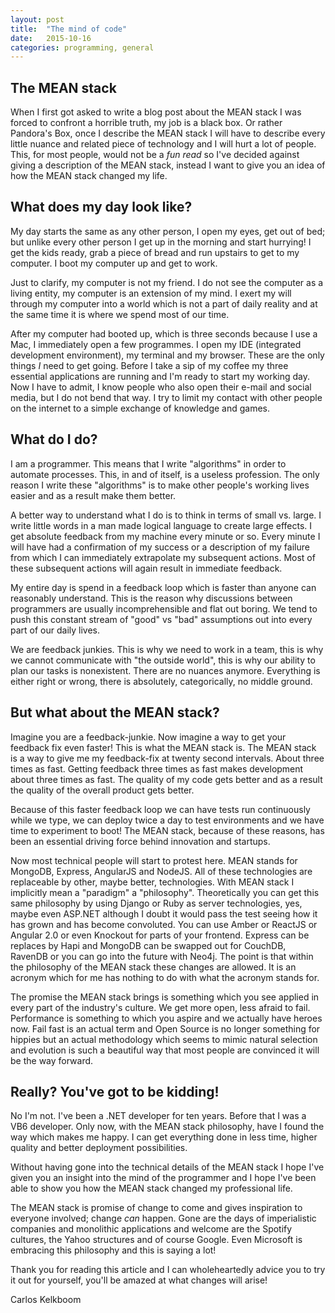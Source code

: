```yaml
---
layout: post
title:  "The mind of code"
date:   2015-10-16
categories: programming, general
---
```


## The MEAN stack

When I first got asked to write a blog post about the MEAN stack I was forced to confront a horrible truth, my job is
a black box. Or rather Pandora's Box, once I describe the MEAN stack I will have to describe every little nuance and 
related piece of technology and I will hurt a lot of people. This, for most people, would not be a *fun read* so I've 
decided against giving a description of the MEAN stack, instead I want to give you an idea of how the MEAN stack 
changed my life.

## What does my day look like?

My day starts the same as any other person, I open my eyes, get out of bed; but unlike every other person I get up in 
the morning and start hurrying! I get the kids ready, grab a piece of bread and run upstairs to get to my computer. I 
boot my computer up and get to work.

Just to clarify, my computer is not my friend. I do not see the computer as a living entity, my computer is an 
extension of my mind. I exert my will through my computer into a world which is not a part of daily reality and at 
the same time it is where we spend most of our time.

After my computer had booted up, which is three seconds because I use a Mac, I immediately open a few programmes. I 
open my IDE (integrated development environment), my terminal and my browser. These are the only things *I* need to get 
going. Before I take a sip of my coffee my three essential applications are running and I'm ready to start my 
working day. Now I have to admit, I know people who also open their e-mail and social media, but I do not bend that 
way. I try to limit my contact with other people on the internet to a simple exchange of knowledge and games. 

## What do I do?

I am a programmer. This means that I write "algorithms" in order to automate processes. This, in and of itself, is a 
useless profession. The only reason I write these "algorithms" is to make other people's working lives easier and 
as a result make them better.

A better way to understand what I do is to think in terms of small vs. large. I write little words in a man made
logical language to create large effects. I get absolute feedback from my machine every minute or so. Every
minute I will have had a confirmation of my success or a description of my failure from which I can immediately 
extrapolate my subsequent actions. Most of these subsequent actions will again result in immediate feedback. 

My entire day is spend in a feedback loop which is faster than anyone can reasonably understand. This is the reason 
why discussions between programmers are usually incomprehensible and flat out boring. We tend to push this constant 
stream of "good" vs "bad" assumptions out into every part of our daily lives.

We are feedback junkies. This is why we need to work in a team, this is why we cannot communicate with "the outside 
world", this is why our ability to plan our tasks is nonexistent. There are no nuances anymore. Everything is either 
right or wrong, there is absolutely, categorically, no middle ground.

## But what about the MEAN stack?

Imagine you are a feedback-junkie. Now imagine a way to get your feedback fix even faster! This is what the MEAN stack
is. The MEAN stack is a way to give me my feedback-fix at twenty second intervals. About three times as fast. Getting feedback 
three times as fast makes development about three times as fast. The quality of my code gets better and as a result the 
quality of the overall product gets better.

Because of this faster feedback loop we can have tests run continuously while we type, we can deploy twice a day to 
test environments and we have time to experiment to boot! The MEAN stack, because of these reasons, has been an essential driving
force behind innovation and startups.

Now most technical people will start to protest here. MEAN stands for MongoDB, Express, AngularJS and NodeJS. All of these
technologies are replaceable by other, maybe better, technologies. With MEAN stack I implicitly mean a "paradigm" a 
"philosophy". Theoretically you can get this same philosophy by using Django or Ruby as server technologies, yes, maybe
even ASP.NET although I doubt it would pass the test seeing how it has grown and has become convoluted. You can use 
Amber or ReactJS or Angular 2.0 or even Knockout for parts of your frontend. Express can be replaces by Hapi and MongoDB
can be swapped out for CouchDB, RavenDB or you can go into the future with Neo4j. The point is that within the philosophy 
of the MEAN stack these changes are allowed. It is an acronym which for me has nothing to do with what the acronym 
stands for.

The promise the MEAN stack brings is something which you see applied in every part of the industry's culture. We 
get more open, less afraid to fail. Performance is something to which you aspire and we actually have heroes now.
Fail fast is an actual term and Open Source is no longer something for hippies but an actual methodology which seems
to mimic natural selection and evolution is such a beautiful way that most people are convinced it will be the way 
forward. 

## Really? You've got to be kidding!

No I'm not. I've been a .NET developer for ten years. Before that I was a VB6 developer. Only now, with the MEAN stack 
philosophy, have I found the way which makes me happy. I can get everything done in less time, higher quality and 
better deployment possibilities. 

Without having gone into the technical details of the MEAN stack I hope I've given you an insight into the mind of the 
programmer and I hope I've been able to show you how the MEAN stack changed my professional life. 

The MEAN stack is promise of change to come and gives inspiration to everyone involved; change *can* 
happen. Gone are the days of imperialistic companies and monolithic applications and welcome are the Spotify cultures,
the Yahoo structures and of course Google. Even Microsoft is embracing this philosophy and this is saying a lot!

Thank you for reading this article and I can wholeheartedly advice you to try it out for yourself, you'll be amazed at
what changes will arise!

Carlos Kelkboom

